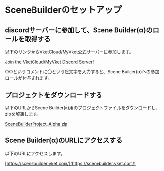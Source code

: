 # SceneBuilderのセットアップ

## discordサーバーに参加して、Scene Builder(α)のロールを取得する

以下のリンクからVketCloud/MyVket公式サーバーに参加します。

[Join the VketCloud/MyVket Discord Server!](https://discord.gg/zEhM5T4MsK)

○○というコメントに〇という絵文字を入力すると、Scene Builder(α)への参加ロールが付与されます。

## プロジェクトをダウンロードする

以下のURLからScene Builder(α)用のプロジェクトファイルをダウンロードし、zipを解凍します。

[SceneBuilderProject_Alpha.zip](https://drive.google.com/file/d/1XTkBdcUL1scaxELPSQAdT5G6VAuzSHpd/view?usp=sharing)

## Scene Builder(α)のURLにアクセスする

以下のURLにアクセスします。

[https://scenebuilder.vket.com/](https://scenebuilder.vket.com/)
